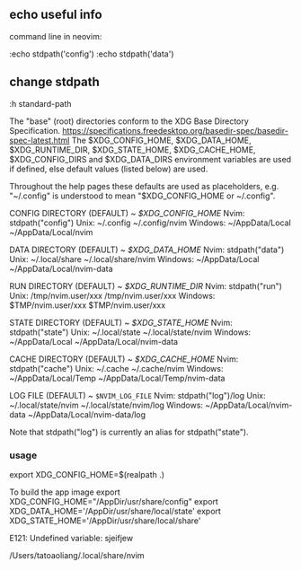 


## echo useful info




command line in neovim:

:echo stdpath('config')
:echo stdpath('data')


## change stdpath


:h standard-path

The "base" (root) directories conform to the XDG Base Directory Specification.
https://specifications.freedesktop.org/basedir-spec/basedir-spec-latest.html
The $XDG_CONFIG_HOME, $XDG_DATA_HOME, $XDG_RUNTIME_DIR, $XDG_STATE_HOME,
$XDG_CACHE_HOME, $XDG_CONFIG_DIRS and $XDG_DATA_DIRS environment variables
are used if defined, else default values (listed below) are used.


Throughout the help pages these defaults are used as placeholders, e.g.
"~/.config" is understood to mean "$XDG_CONFIG_HOME or ~/.config".

CONFIG DIRECTORY (DEFAULT) ~
                  *$XDG_CONFIG_HOME*            Nvim: stdpath("config")
    Unix:         ~/.config                   ~/.config/nvim
    Windows:      ~/AppData/Local             ~/AppData/Local/nvim

DATA DIRECTORY (DEFAULT) ~
                  *$XDG_DATA_HOME*              Nvim: stdpath("data")
    Unix:         ~/.local/share              ~/.local/share/nvim
    Windows:      ~/AppData/Local             ~/AppData/Local/nvim-data

RUN DIRECTORY (DEFAULT) ~
                  *$XDG_RUNTIME_DIR*            Nvim: stdpath("run")
    Unix:         /tmp/nvim.user/xxx          /tmp/nvim.user/xxx
    Windows:      $TMP/nvim.user/xxx          $TMP/nvim.user/xxx

STATE DIRECTORY (DEFAULT) ~
                  *$XDG_STATE_HOME*             Nvim: stdpath("state")
    Unix:         ~/.local/state              ~/.local/state/nvim
    Windows:      ~/AppData/Local             ~/AppData/Local/nvim-data

CACHE DIRECTORY (DEFAULT) ~
                  *$XDG_CACHE_HOME*             Nvim: stdpath("cache")
    Unix:         ~/.cache                    ~/.cache/nvim
    Windows:      ~/AppData/Local/Temp        ~/AppData/Local/Temp/nvim-data

LOG FILE (DEFAULT) ~
                  `$NVIM_LOG_FILE`              Nvim: stdpath("log")/log
    Unix:         ~/.local/state/nvim         ~/.local/state/nvim/log
    Windows:      ~/AppData/Local/nvim-data   ~/AppData/Local/nvim-data/log

Note that stdpath("log") is currently an alias for stdpath("state").





### usage


export XDG_CONFIG_HOME=$(realpath .)


To build the app image
export XDG_CONFIG_HOME="/AppDir/usr/share/config"
export XDG_DATA_HOME='/AppDir/usr/share/local/state'
export XDG_STATE_HOME='/AppDir/usr/share/local/share'


E121: Undefined variable: sjeifjew

/Users/tatoaoliang/.local/share/nvim
